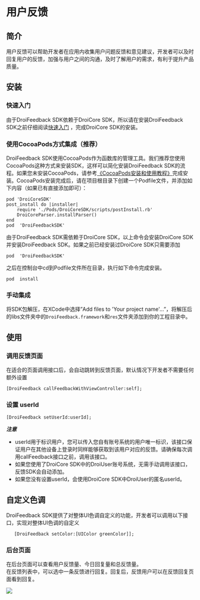 ﻿
# 用户反馈

## 简介
用户反馈可以帮助开发者在应用内收集用户问题反馈和意见建议，开发者可以及时回复用户的反馈，加强与用户之间的沟通，及时了解用户的需求，有利于提升产品质量。

## 安装
### 快速入门
由于DroiFeedback SDK依赖于DroiCore SDK，所以请在安装DroiFeedback SDK之前仔细阅读[快速入门](http://www.droibaas.com/Index/docFile/mark_id/24137.html) ，完成DroiCore SDK的安装。

### 使用CocoaPods方式集成（推荐）
DroiFeedback SDK使用CocoaPods作为函数库的管理工具。我们推荐您使用CocoaPods这种方式来安装SDK，这样可以简化安装DroiFeedback SDK的流程。如果您未安装CocoaPods，请参考[《CocoaPods安装和使用教程》](http://www.jianshu.com/p/b7bbf7f6af54)完成安装。CocoaPods安装完成后，请在项目根目录下创建一个Podfile文件，并添加如下内容（如果已有直接添加即可）：

```
pod 'DroiCoreSDK'
post_install do |installer|
    require './Pods/DroiCoreSDK/scripts/postInstall.rb'
    DroiCoreParser.installParser()
end
pod  'DroiFeedbackSDK'
```
由于DroiFeedback SDK需依赖于DroiCore SDK，以上命令会安装DroiCore SDK并安装DroiFeedback SDK。如果之前已经安装过DroiCore SDK只需要添加

```
pod  'DroiFeedbackSDK'
```
之后在控制台中cd到Podfile文件所在目录，执行如下命令完成安装。

```
pod  install
```

###  手动集成
将SDK包解压，在XCode中选择”Add files to 'Your project name'…”，将解压后的libs文件夹中的`DroiFeedback.framework`和`res`文件夹添加到你的工程目录中。

## 使用
### 调用反馈页面  
在适合的页面调用接口后，会自动跳转到反馈页面，默认情况下开发者不需要任何额外设置

``` 
[DroiFeedback callFeedbackWithViewController:self];

```
### 设置 userId

```
[DroiFeedback setUserId:userId];
```
***注意***

* userId用于标识用户，您可以传入您自有账号系统的用户唯一标识，该接口保证用户在其他设备上登录时同样能够获取到该用户对应的反馈。请确保每次调用callFeedback接口之前，调用该接口。
* 如果您使用了DroiCore SDK中的DroiUser账号系统，无需手动调用该接口，反馈SDK会自动添加。  
* 如果您没有设置userId，会使用DroiCore SDK中DroiUser的匿名userId。

## 自定义色调
DroiFeedback SDK提供了对整体UI色调自定义的功能，开发者可以调用以下接口，实现对整体UI色调的自定义

```
   [DroiFeedback setColor:[UIColor greenColor]];
```

### 后台页面
在后台页面可以查看用户反馈量、今日回复量和总反馈量。  
在反馈列表中，可以选中一条反馈进行回复。回复后，反馈用户可以在反馈回复页面看到回复。  

![](http://www.droibaas.com/Uploads/DocFile/579971a268030.png)
